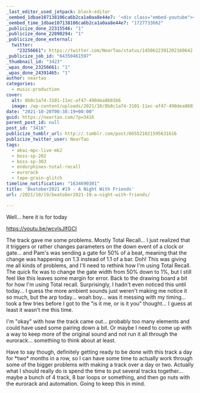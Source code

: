 ```yaml
---
_last_editor_used_jetpack: block-editor
_oembed_1dbae107138106ca6b2ca1a0aa8e44e7: '<div class="embed-youtube"><iframe title="Beatober2021 #19 - A Night With Friends" width="750" height="422" src="https://www.youtube.com/embed/wcvIsJlfGCI?feature=oembed" frameborder="0" allow="accelerometer; autoplay; clipboard-write; encrypted-media; gyroscope; picture-in-picture; web-share" referrerpolicy="strict-origin-when-cross-origin" allowfullscreen></iframe></div>'
_oembed_time_1dbae107138106ca6b2ca1a0aa8e44e7: "1727733662"
_publicize_done_22315546: "1"
_publicize_done_22890294: "1"
_publicize_done_external:
  twitter:
    "23256661": https://twitter.com/NearTao/status/1450622391202160642
_publicize_job_id: "64350461597"
_thumbnail_id: "3423"
_wpas_done_23256661: "1"
_wpas_done_24391465: "1"
author: neartao
categories:
  - music-production
cover:
  alt: 8b8c1a74-3101-11ec-af47-490dea8601b6
  image: /wp-content/uploads/2021/10/8b8c1a74-3101-11ec-af47-490dea8601b6.png
date: "2021-10-20T00:38:19+00:00"
guid: https://neartao.com/?p=3416
parent_post_id: null
post_id: "3416"
publicize_tumblr_url: http://.tumblr.com/post/665521021595631616
publicize_twitter_user: NearTao
tags:
  - akai-mpc-live-mk2
  - boss-sp-202
  - boss-sp-303
  - endorphines-total-recall
  - eurorack
  - tape-grain-glitch
timeline_notification: "1634690301"
title: 'Beatober2021 #19 - A Night With Friends'
url: /2021/10/19/beatober2021-19-a-night-with-friends/

---
```

Well... here it is for today

https://youtu.be/wcvIsJlfGCI

The track gave me some problems. Mostly Total Recall... I just realized that it triggers or rather changes parameters on the down event of a clock or gate... and Pam's was sending a gate for 50% of a beat, meaning that the change was happening on 1.3 instead of 1.1 of a bar. Doh! This was giving me all kinds of problems, and I'll need to rethink how I'm using Total Recall. The quick fix was to change the gate width from 50% down to 1%, but I still feel like this leaves some margin for error. Back to the drawing board a bit for how I'm using Total recall. Surprisingly, I hadn't even noticed this until today... I guess the more ambient sounds just weren't making me notice it so much, but the arp today... woah boy... was it messing with my timing... took a few tries before I got to the "is it me, or is it you" thought... I guess at least it wasn't me this time.

I'm "okay" with how the track came out... probably too many elements and could have used some pairing down a bit. Or maybe I need to come up with a way to keep more of the original sound and not run it all through the eurorack... something to think about at least.

Have to say though, definitely getting ready to be done with this track a day for \*two\* months in a row, so I can have some time to actually work through some of the bigger problems with making a track over a day or two. Actually what I should really do is spend the time to put several tracks together... maybe a bunch of 4 track, 8 bar loops or something, and then go nuts with the eurorack and automation. Going to keep this in mind.
